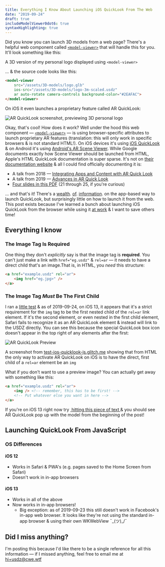 ```yaml
---
title: Everything I Know About Launching iOS QuickLook From The Web
date: "2019-09-24"
draft: true
includeModelViewer0dot6: true
syntaxHighlighting: true
---
```


Did you know you can launch 3D models from a web page? There's a helpful web component called <a href="https://github.com/GoogleWebComponents/model-viewer"><code>&lt;model-viewer&gt;</code></a> that will handle this for you. It'll look something like this:

<model-viewer ar src="/assets/3D-models/logo.glb" ios-src="/assets/3D-models/logo-3m-scaled.usdz" auto-rotate camera-controls background-color="#2EAFAC" alt="Spinning AC logo"></model-viewer>
<div class="caption">A 3D version of my personal logo displayed using <code>&lt;model-viewer&gt;</code>
</div>

... & the source code looks like this:

```html
<model-viewer
    src="/assets/3D-models/logo.glb"
    ios-src="/assets/3D-models/logo-3m-scaled.usdz"
    ar auto-rotate camera-controls background-color="#2EAFAC">
</model-viewer>
```

On iOS it even launches a proprietary feature called AR QuickLook:

![AR QuickLook screenshot, previewing 3D personal logo](/assets/images/arquicklook-blog-post/logo-quicklock-screencap.jpg)


Okay, that's cool! How does it work? Well under the hood this web component — [`<model-viewer>`](https://github.com/GoogleWebComponents/model-viewer) — is using browser-specific attributes to launch proprietary AR features (translation: this will only work in specific browsers & is not standard HTML!). On iOS devices it's using  [iOS QuickLook](https://developer.apple.com/augmented-reality/quick-look/) & on Android it's using [Android's AR Scene Viewer](https://developers.google.com/ar/develop/java/scene-viewer). While Google documents exactly how Scene Viewer should be launched from HTML, Apple's HTML QuickLook documentation is super sparse. It's not on [their documentation website](https://developer.apple.com/documentation/) & all I could find officially documenting it is:

- A talk from 2018 — [Integrating Apps and Content with AR Quick Look](https://developer.apple.com/videos/play/wwdc2018/603/)
- A talk from 2019 — [Advances in AR Quick Look](https://developer.apple.com/videos/play/wwdc2019/612)
- [Four slides in this PDF](https://devstreaming-cdn.apple.com/videos/wwdc/2018/603augiuv41xoowslk8/603/603_integrating_apps_and_content_with_ar_quick_look.pdf) (21 through 25, if you're curious)

... and that's it! There's a [wealth](https://developer.apple.com/design/human-interface-guidelines/ios/system-capabilities/quick-look/). [of](https://developer.apple.com/library/archive/documentation/FileManagement/Conceptual/DocumentInteraction_TopicsForIOS/Introduction/Introduction.html). [information](https://developer.apple.com/documentation/quicklook). on the app-based way to launch QuickLook, but surprisingly little on how to launch it from the web. This post exists because I've learned a bunch about launching iOS QuickLook from the browser while using it <a href="http://movableink.com/" target="blank_">at work</a> & I want to save others time!

## Everything I know

### The Image Tag Is Required

One thing they don't *explicitly* say is that the image tag is **required**. You can't just make a link with `href="eg.usdz"` & `rel=ar` — it needs to have a direct child that's an image.That is, in HTML, you *need* this structure:

```html
<a href="example.usdz" rel="ar">
    <img href="eg.jpg>" />
</a>
```

### The Image Tag _Must_ Be The First Child

I ran a [little test]() & as of 2019-09-24, on iOS 13, it appears that it's a strict requirement for the `img` tag to be the first nested child of the `rel=ar` link element. If it's the second element, or even nested in the first child element, Safari fails to recognize it as an AR QuickLook element & instead will link to the USDZ directly. You can see this because the special QuickLook box icon doesn't appear in the top right of any elements after the first:

![AR QuickLook Preview](/assets/images/arquicklook-blog-post/directness-test-screenshot.png)
<div class="caption">A screenshot from <a href="https://test-ios-quicklook-js.glitch.me/">test-ios-quicklook-js.glitch.me</a> showing that from HTML the only way to activate AR QuickLook on iOS is to have the direct, first child of a <code>rel=ar</code> element be an <code>img</code></div>

What if you don't want to use a preview image? You can actually get away with something like this:

```html
<a href="example.usdz" rel="ar">
    <img /> <!-- remember, this has to be first! -->
    <!-- Put whatever else you want in here -->
</a>
```

If you're on iOS 13 right now try <a href="https://cwervo-assets.netlify.com/models/cwervo/logo.usdz" rel="ar"> <img> <span>hitting this piece of text</span> </a> & you should see AR QuickLook pop up with the model from the beginning of the post!

## Launching QuickLook From JavaScript

### OS Differences

#### iOS 12

- Works in Safari & PWA's (e.g. pages saved to the Home Screen from Safari)
- Doesn't work in in-app browsers

#### iOS 13

- Works in all of the above
- Now works in in-app browsers!
    - Big exception: as of 2019-09-23 this still doesn't work in Facebook's in-app web browser. It looks like they're not using the standard in-app browser & using their own WKWebView ¯\_(ツ)_/¯

## Did I miss anything?

I'm posting this because I'd like there to be a single reference for all this information — if I missed anything, feel free to email me at
<a href="mailto:hi+usdz@cwe.wtf">hi+usdz@cwe.wtf</a>
